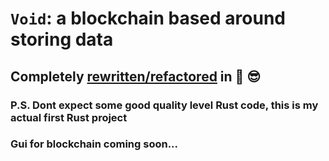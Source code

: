 # `Void`: a blockchain based around storing data

## Completely [rewritten/refactored](https://github.com/TheHackerCoding/_void) in 🦀 😎

### P.S. Dont expect some good quality level Rust code, this is my actual first Rust project

### Gui for blockchain coming soon...
